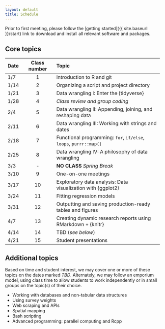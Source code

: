 ```yaml
---
layout: default
title: Schedule
---
```


Prior to first meeting, please follow the [getting
started]({{ site.baseurl }}/start) link to download and install
all relevant software and packages.

## Core topics

|Date|Class number|Topic|  
|:---|:----------:|:----|  
|1/7|1|Introduction to R and git|  
|1/14|2|Organizing a script and project directory|  
|1/21|3|Data wrangling I: Enter the {tidyverse}|  
|1/28|4|_Class review and group coding_|  
|2/4|5|Data wrangling II: Appending, joining, and reshaping data|  
|2/11|6|Data wrangling III: Working with strings and dates|  
|2/18|7|Functional programming: `for`, `if/else`, `loops`, `purrr::map()`|  
|2/25|8|Data wrangling IV: A philosophy of data wrangling|  
|3/3|-|**NO CLASS** _Spring Break_|
|3/10|9|One-on-one meetings|  
|3/17|10|Exploratory data analysis: Data visualization with {ggplot2}|  
|3/24|11|Fitting regression models|  
|3/31|12|Outputting and saving production-ready tables and figures|  
|4/7|13|Creating dynamic research reports using RMarkdown + {knitr}|  
|4/14|14|TBD (_see below_)|  
|4/21|15|Student presentations|  

## Additional topics

Based on time and student interest, we may cover one or more of these
topics on the dates marked _TBD_. Alternately, we may follow an
emporium model, using class time to allow students to work
independently or in small groups on the topic(s) of their choice.

- Working with databases and non-tabular data structures
- Using survey weights
- Web scraping and APIs
- Spatial mapping
- Bash scripting
- Advanced programming: parallel computing and Rcpp


